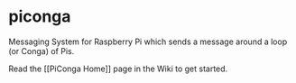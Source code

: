 piconga
=======

Messaging System for Raspberry Pi which sends a message around a loop (or Conga) of Pis.

Read the [[PiConga Home]] page in the Wiki to get started. 
